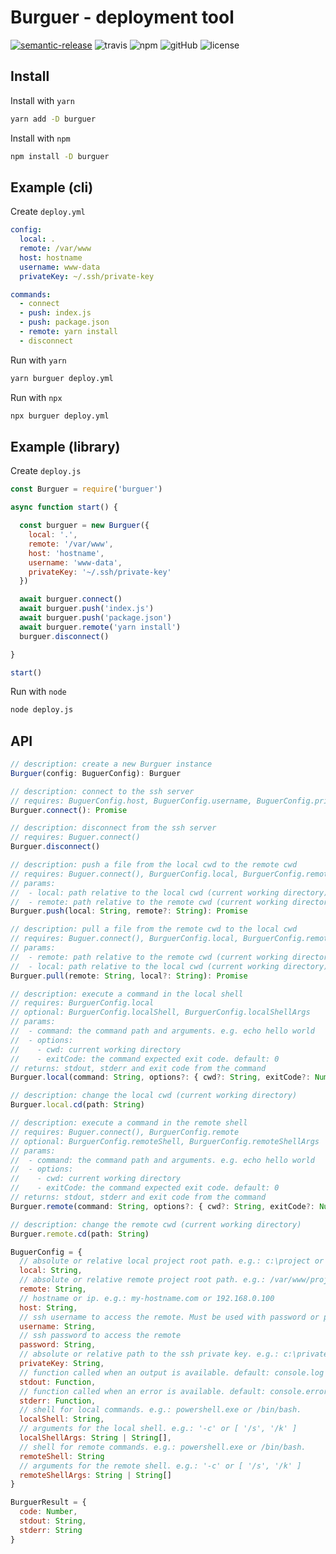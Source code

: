# Burguer - deployment tool

[![semantic-release](https://img.shields.io/badge/%20%20%F0%9F%93%A6%F0%9F%9A%80-semantic--release-e10079.svg)](https://github.com/semantic-release/semantic-release)
![travis](https://img.shields.io/travis/marcosbozzani/burguer?logo=travis)
![npm](https://img.shields.io/npm/v/burguer?logo=npm)
![gitHub](https://img.shields.io/github/v/release/marcosbozzani/burguer?logo=github)
![license](https://img.shields.io/github/license/marcosbozzani/burguer)

## Install

Install with `yarn`
``` sh
yarn add -D burguer
```

Install with `npm`
``` sh
npm install -D burguer
```

## Example (cli)

Create `deploy.yml`
``` yml
config:
  local: .
  remote: /var/www
  host: hostname
  username: www-data
  privateKey: ~/.ssh/private-key

commands:
  - connect
  - push: index.js
  - push: package.json
  - remote: yarn install
  - disconnect
```

Run with `yarn`
``` sh
yarn burguer deploy.yml
```

Run with `npx`
``` sh
npx burguer deploy.yml
```

## Example (library)

Create `deploy.js`
``` js
const Burguer = require('burguer')

async function start() {

  const burguer = new Burguer({
    local: '.',
    remote: '/var/www',
    host: 'hostname',
    username: 'www-data',
    privateKey: '~/.ssh/private-key'
  })

  await burguer.connect()
  await burguer.push('index.js')
  await burguer.push('package.json')
  await burguer.remote('yarn install')
  burguer.disconnect()

}

start()
```

Run with `node`
``` sh
node deploy.js
```

## API

``` js
// description: create a new Burguer instance
Burguer(config: BuguerConfig): Burguer

// description: connect to the ssh server
// requires: BuguerConfig.host, BuguerConfig.username, BuguerConfig.privateKey 
Burguer.connect(): Promise

// description: disconnect from the ssh server
// requires: Buguer.connect()
Burguer.disconnect()

// description: push a file from the local cwd to the remote cwd
// requires: Buguer.connect(), BurguerConfig.local, BurguerConfig.remote
// params:
//  - local: path relative to the local cwd (current working directory)
//  - remote: path relative to the remote cwd (current working directory). Same as local, if not set
Burguer.push(local: String, remote?: String): Promise

// description: pull a file from the remote cwd to the local cwd
// requires: Buguer.connect(), BurguerConfig.local, BurguerConfig.remote
// params:
//  - remote: path relative to the remote cwd (current working directory)
//  - local: path relative to the local cwd (current working directory). Same as remote, if not set
Burguer.pull(remote: String, local?: String): Promise

// description: execute a command in the local shell
// requires: BurguerConfig.local
// optional: BurguerConfig.localShell, BurguerConfig.localShellArgs
// params:
//  - command: the command path and arguments. e.g. echo hello world
//  - options:
//    - cwd: current working directory
//    - exitCode: the command expected exit code. default: 0
// returns: stdout, stderr and exit code from the command
Burguer.local(command: String, options?: { cwd?: String, exitCode?: Number }): Promise<BurguerResult>

// description: change the local cwd (current working directory)
Burguer.local.cd(path: String)

// description: execute a command in the remote shell
// requires: Buguer.connect(), BurguerConfig.remote
// optional: BurguerConfig.remoteShell, BurguerConfig.remoteShellArgs
// params:
//  - command: the command path and arguments. e.g. echo hello world
//  - options:
//    - cwd: current working directory
//    - exitCode: the command expected exit code. default: 0
// returns: stdout, stderr and exit code from the command
Burguer.remote(command: String, options?: { cwd?: String, exitCode?: Number }): Promise<BurguerResult>

// description: change the remote cwd (current working directory)
Burguer.remote.cd(path: String)

BuguerConfig = {
  // absolute or relative local project root path. e.g.: c:\project or ~/project or .
  local: String, 
  // absolute or relative remote project root path. e.g.: /var/www/project or ~/project or .
  remote: String, 
  // hostname or ip. e.g.: my-hostname.com or 192.168.0.100
  host: String, 
  // ssh username to access the remote. Must be used with password or privateKey, not both
  username: String, 
  // ssh password to access the remote
  password: String, 
  // absolute or relative path to the ssh private key. e.g.: c:\privatekey or ~/.ssh/privatekey
  privateKey: String, 
  // function called when an output is available. default: console.log
  stdout: Function,
  // function called when an error is available. default: console.error
  stderr: Function,
  // shell for local commands. e.g.: powershell.exe or /bin/bash.
  localShell: String,
  // arguments for the local shell. e.g.: '-c' or [ '/s', '/k' ]
  localShellArgs: String | String[],
  // shell for remote commands. e.g.: powershell.exe or /bin/bash.
  remoteShell: String
  // arguments for the remote shell. e.g.: '-c' or [ '/s', '/k' ]
  remoteShellArgs: String | String[]
}

BurguerResult = {
  code: Number,
  stdout: String,
  stderr: String
}
```
